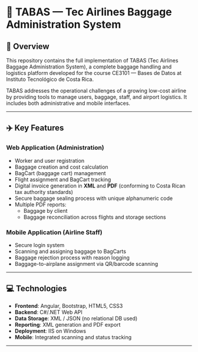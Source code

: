 # 🧳 TABAS — Tec Airlines Baggage Administration System

## 🧠 Overview

This repository contains the full implementation of TABAS (Tec Airlines Baggage Administration System), a complete baggage handling and logistics platform developed for the course CE3101 — Bases de Datos at Instituto Tecnológico de Costa Rica.

TABAS addresses the operational challenges of a growing low-cost airline by providing tools to manage users, baggage, staff, and airport logistics. It includes both administrative and mobile interfaces.

---

## ✈️ Key Features

### Web Application (Administration)

- Worker and user registration
- Baggage creation and cost calculation
- BagCart (baggage cart) management
- Flight assignment and BagCart tracking
- Digital invoice generation in **XML** and **PDF** (conforming to Costa Rican tax authority standards)
- Secure baggage sealing process with unique alphanumeric code
- Multiple PDF reports:
  - Baggage by client
  - Baggage reconciliation across flights and storage sections

### Mobile Application (Airline Staff)

- Secure login system
- Scanning and assigning baggage to BagCarts
- Baggage rejection process with reason logging
- Baggage-to-airplane assignment via QR/barcode scanning

---

## 💻 Technologies

- **Frontend**: Angular, Bootstrap, HTML5, CSS3
- **Backend**: C#/.NET Web API
- **Data Storage**: XML / JSON (no relational DB used)
- **Reporting**: XML generation and PDF export
- **Deployment**: IIS on Windows
- **Mobile**: Integrated scanning and status tracking

---
